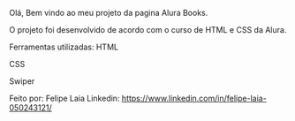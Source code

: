 Olá, Bem vindo ao meu projeto da pagina Alura Books.

O projeto foi desenvolvido de acordo com o curso de HTML e CSS da Alura.

Ferramentas utilizadas:
HTML

CSS

Swiper

Feito por:
Felipe Laia
Linkedin: https://www.linkedin.com/in/felipe-laia-050243121/